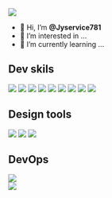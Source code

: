 <img src="https://capsule-render.vercel.app/api?type=waving&color=446DE7&height=180&section=header" />

- 👋 Hi, I’m <strong>@Jyservice781</strong>
- 👀 I’m interested in ...
- 🌱 I’m currently learning ...

## Dev skils
<div>
  <a href="#/"><img src="https://img.shields.io/badge/nextjs-000000?style=flat-square&logo=nextjs&logoColor=white"/></a>
  <a href="#/"><img src="https://img.shields.io/badge/React-61DAFB?style=flat-square&logo=React&logoColor=white"/></a>
  <a href="#/"><img src="https://img.shields.io/badge/yarn-2C8EBB?style=flat-square&logo=yarn&logoColor=white"/></a>
  <a href="#/"><img src="https://img.shields.io/badge/Redux-764ABC?style=flat-square&logo=Redux&logoColor=white"/></a>
  <a href="#/"><img src="https://img.shields.io/badge/typescript-3178C6?style=flat-square&logo=typescript&logoColor=white"/></a>
  <a href="#/"><img src="https://img.shields.io/badge/javascript-F7DF1E?style=flat-square&logo=javascript&logoColor=white"/></a>
  <a href="#/"><img src="https://img.shields.io/badge/jquery-0769AD?style=flat-square&logo=jquery&logoColor=white"/></a>
  <a href="#/"><img src="https://img.shields.io/badge/tailwindcss-06B6D4?style=flat-square&logo=tailwindcss&logoColor=white"/></a>
    <a href="#/"><img src="https://img.shields.io/badge/mysql-4479A1?style=flat-square&logo=mysql&logoColor=white"/></a>
</div>

## Design tools

<div>
  <a href="#/"><img src="https://img.shields.io/badge/adobephotoshop-31A8FF?style=flat-square&logo=adobephotoshop&logoColor=white"/></a>
  <a href="#/"><img src="https://img.shields.io/badge/adobeillustrator-FF9A00?style=flat-square&logo=adobeillustrator&logoColor=white"/></a>
  <a href="#/"><img src="https://img.shields.io/badge/figma-F24E1E?style=flat-square&logo=figma&logoColor=white"/></a>
</div>

## DevOps 
<div>
  <a href="#/"><img src="https://img.shields.io/badge/vercel-000000?style=flat-square&logo=vercel&logoColor=white"/></a>

</div>



<img src="https://capsule-render.vercel.app/api?type=waving&color=446DE7&height=180&section=footer" />
